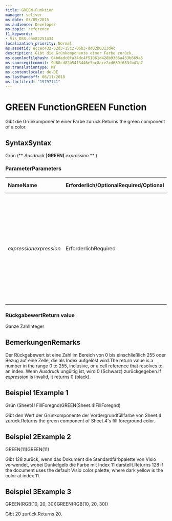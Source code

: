 ```yaml
---
title: GREEN-Funktion
manager: soliver
ms.date: 03/09/2015
ms.audience: Developer
ms.topic: reference
f1_keywords:
- Vis_DSS.chm82251434
localization_priority: Normal
ms.assetid: eccec432-32d3-15c2-06b3-dd02b6313d4c
description: Gibt die Grünkomponente einer Farbe zurück.
ms.openlocfilehash: 04bdadc0fa34dc4f51061d428b9366a433b669a5
ms.sourcegitcommit: 9d60cd82b5413446e5bc8ace2cd689f683fb41a7
ms.translationtype: MT
ms.contentlocale: de-DE
ms.lasthandoff: 06/11/2018
ms.locfileid: "19797141"
---
```

# <a name="green-function"></a><span data-ttu-id="79fea-103">GREEN Function</span><span class="sxs-lookup"><span data-stu-id="79fea-103">GREEN Function</span></span>

<span data-ttu-id="79fea-104">Gibt die Grünkomponente einer Farbe zurück.</span><span class="sxs-lookup"><span data-stu-id="79fea-104">Returns the green component of a color.</span></span>
  
## <a name="syntax"></a><span data-ttu-id="79fea-105">Syntax</span><span class="sxs-lookup"><span data-stu-id="79fea-105">Syntax</span></span>

<span data-ttu-id="79fea-106">Grün (** *Ausdruck* **)</span><span class="sxs-lookup"><span data-stu-id="79fea-106">GREEN(** *expression* ** )</span></span> 
  
### <a name="parameters"></a><span data-ttu-id="79fea-107">Parameter</span><span class="sxs-lookup"><span data-stu-id="79fea-107">Parameters</span></span>

|<span data-ttu-id="79fea-108">**Name**</span><span class="sxs-lookup"><span data-stu-id="79fea-108">**Name**</span></span>|<span data-ttu-id="79fea-109">**Erforderlich/Optional**</span><span class="sxs-lookup"><span data-stu-id="79fea-109">**Required/Optional**</span></span>|<span data-ttu-id="79fea-110">**Datentyp**</span><span class="sxs-lookup"><span data-stu-id="79fea-110">**Data Type**</span></span>|<span data-ttu-id="79fea-111">**Beschreibung**</span><span class="sxs-lookup"><span data-stu-id="79fea-111">**Description**</span></span>|
|:-----|:-----|:-----|:-----|
| <span data-ttu-id="79fea-112">_expression_</span><span class="sxs-lookup"><span data-stu-id="79fea-112">_expression_</span></span> <br/> |<span data-ttu-id="79fea-113">Erforderlich</span><span class="sxs-lookup"><span data-stu-id="79fea-113">Required</span></span>  <br/> |<span data-ttu-id="79fea-114">**Variiert**</span><span class="sxs-lookup"><span data-stu-id="79fea-114">**Varies**</span></span> <br/> |<span data-ttu-id="79fea-115">Ein Index einer Farbe in das Dokument Farbe Tabelle ein Ausdruck, der in einer benutzerdefinierten Farbe (wie RGB oder HSL) oder ein Bezug auf eine Zelle, die eine Farbe Index oder Farbe Ergebnis enthält aufgelöst wird.</span><span class="sxs-lookup"><span data-stu-id="79fea-115">An index of a color in the document's color table, an expression that resolves to a custom color (such as RGB or HSL), or a reference to a cell that contains a color index or color result.</span></span>  <br/> |
   
### <a name="return-value"></a><span data-ttu-id="79fea-116">Rückgabewert</span><span class="sxs-lookup"><span data-stu-id="79fea-116">Return value</span></span>

<span data-ttu-id="79fea-117">Ganze Zahl</span><span class="sxs-lookup"><span data-stu-id="79fea-117">Integer</span></span>
  
## <a name="remarks"></a><span data-ttu-id="79fea-118">Bemerkungen</span><span class="sxs-lookup"><span data-stu-id="79fea-118">Remarks</span></span>

<span data-ttu-id="79fea-119">Der Rückgabewert ist eine Zahl im Bereich von 0 bis einschließlich 255 oder Bezug auf eine Zelle, die als Index aufgelöst wird.</span><span class="sxs-lookup"><span data-stu-id="79fea-119">The return value is a number in the range 0 to 255, inclusive, or a cell reference that resolves to an index.</span></span> <span data-ttu-id="79fea-120">Wenn *Ausdruck* ungültig ist, wird 0 (Schwarz) zurückgegeben.</span><span class="sxs-lookup"><span data-stu-id="79fea-120">If  *expression*  is invalid, it returns 0 (black).</span></span> 
  
## <a name="example-1"></a><span data-ttu-id="79fea-121">Beispiel 1</span><span class="sxs-lookup"><span data-stu-id="79fea-121">Example 1</span></span>

<span data-ttu-id="79fea-122">Grün (Sheet4! FillForegnd)</span><span class="sxs-lookup"><span data-stu-id="79fea-122">GREEN(Sheet.4!FillForegnd)</span></span>
  
<span data-ttu-id="79fea-123">Gibt den Wert der Grünkomponente der Vordergrundfüllfarbe von Sheet.4 zurück.</span><span class="sxs-lookup"><span data-stu-id="79fea-123">Returns the green component of Sheet.4's fill foreground color.</span></span>
  
## <a name="example-2"></a><span data-ttu-id="79fea-124">Beispiel 2</span><span class="sxs-lookup"><span data-stu-id="79fea-124">Example 2</span></span>

<span data-ttu-id="79fea-125">GREEN(11)</span><span class="sxs-lookup"><span data-stu-id="79fea-125">GREEN(11)</span></span>
  
<span data-ttu-id="79fea-126">Gibt 128 zurück, wenn das Dokument die Standardfarbpalette von Visio verwendet, wobei Dunkelgelb die Farbe mit Index 11 darstellt.</span><span class="sxs-lookup"><span data-stu-id="79fea-126">Returns 128 if the document uses the default Visio color palette, where dark yellow is the color at index 11.</span></span>
  
## <a name="example-3"></a><span data-ttu-id="79fea-127">Beispiel 3</span><span class="sxs-lookup"><span data-stu-id="79fea-127">Example 3</span></span>

<span data-ttu-id="79fea-128">GREEN(RGB(10, 20, 30))</span><span class="sxs-lookup"><span data-stu-id="79fea-128">GREEN(RGB(10, 20, 30))</span></span>
  
<span data-ttu-id="79fea-129">Gibt 20 zurück.</span><span class="sxs-lookup"><span data-stu-id="79fea-129">Returns 20.</span></span>
  

